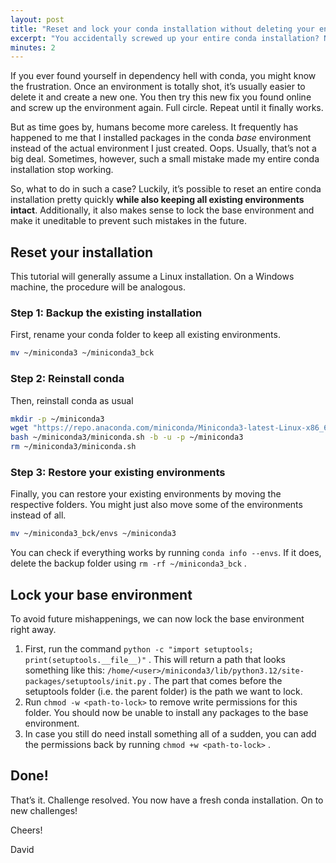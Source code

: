 ```yaml
---
layout: post
title: "Reset and lock your conda installation without deleting your environments"
excerpt: "You accidentally screwed up your entire conda installation? No need to reinstall all your packages! An easy way to reset your conda installation."
minutes: 2
---
```


If you ever found yourself in dependency hell with conda, you might know the frustration. Once an environment is totally shot, it’s usually easier to delete it and create a new one. You then try this new fix you found online and screw up the environment again. Full circle. Repeat until it finally works.

But as time goes by, humans become more careless. It frequently has happened to me that I installed packages in the conda *base* environment instead of the actual environment I just created. Oops. Usually, that’s not a big deal. Sometimes, however, such a small mistake made my entire conda installation stop working.

So, what to do in such a case? Luckily, it’s possible to reset an entire conda installation pretty quickly **while also keeping all existing environments intact**. Additionally, it also makes sense to lock the base environment and make it uneditable to prevent such mistakes in the future.

## Reset your installation

This tutorial will generally assume a Linux installation. On a Windows machine, the procedure will be analogous.

### Step 1: Backup the existing installation

First, rename your conda folder to keep all existing environments.

```bash
mv ~/miniconda3 ~/miniconda3_bck

```

### Step 2: Reinstall conda

Then, reinstall conda as usual

```bash
mkdir -p ~/miniconda3
wget "https://repo.anaconda.com/miniconda/Miniconda3-latest-Linux-x86_64.sh" -O ~/miniconda3/miniconda.sh
bash ~/miniconda3/miniconda.sh -b -u -p ~/miniconda3
rm ~/miniconda3/miniconda.sh
```

### Step 3: Restore your existing environments

Finally, you can restore your existing environments by moving the respective folders. You might just also move some of the environments instead of all.

```bash
mv ~/miniconda3_bck/envs ~/miniconda3
```

You can check if everything works by running `conda info --envs`. If it does, delete the backup folder using `rm -rf ~/miniconda3_bck` .

## Lock your base environment

To avoid future mishappenings, we can now lock the base environment right away.

1. First, run the command `python -c "import setuptools; print(setuptools.__file__)"` . This will return a path that looks something like this: `/home/<user>/miniconda3/lib/python3.12/site-packages/setuptools/init.py` . The part that comes before the setuptools folder (i.e. the parent folder) is the path we want to lock.
2. Run `chmod -w <path-to-lock>` to remove write permissions for this folder. You should now be unable to install any packages to the base environment.
3. In case you still do need install something all of a sudden, you can add the permissions back by running `chmod +w <path-to-lock>` .

## Done!

That’s it. Challenge resolved. You now have a fresh conda installation. On to new challenges!

Cheers!

David